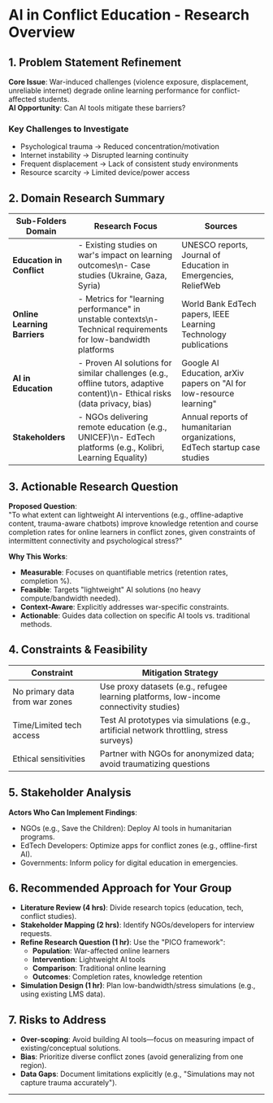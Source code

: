 
# AI in Conflict Education - Research Overview

## 1. Problem Statement Refinement

**Core Issue**: War-induced challenges (violence exposure, displacement, unreliable internet) degrade online learning performance for conflict-affected students.  
**AI Opportunity**: Can AI tools mitigate these barriers?

### Key Challenges to Investigate

- Psychological trauma → Reduced concentration/motivation
- Internet instability → Disrupted learning continuity
- Frequent displacement → Lack of consistent study environments
- Resource scarcity → Limited device/power access

## 2. Domain Research Summary

| Sub-Folders Domain | Research Focus | Sources |
|--------|----------------|---------|
| **Education in Conflict** | - Existing studies on war's impact on learning outcomes\n- Case studies (Ukraine, Gaza, Syria) | UNESCO reports, Journal of Education in Emergencies, ReliefWeb |
| **Online Learning Barriers** | - Metrics for "learning performance" in unstable contexts\n- Technical requirements for low-bandwidth platforms | World Bank EdTech papers, IEEE Learning Technology publications |
| **AI in Education** | - Proven AI solutions for similar challenges (e.g., offline tutors, adaptive content)\n- Ethical risks (data privacy, bias) | Google AI Education, arXiv papers on "AI for low-resource learning" |
| **Stakeholders** | - NGOs delivering remote education (e.g., UNICEF)\n- EdTech platforms (e.g., Kolibri, Learning Equality) | Annual reports of humanitarian organizations, EdTech startup case studies |

## 3. Actionable Research Question

**Proposed Question**:  
"To what extent can lightweight AI interventions (e.g., offline-adaptive content, trauma-aware chatbots) improve knowledge retention and course completion rates for online learners in conflict zones, given constraints of intermittent connectivity
 and psychological stress?"

**Why This Works**:

- **Measurable**: Focuses on quantifiable metrics (retention rates, completion %).
- **Feasible**: Targets "lightweight" AI solutions (no heavy compute/bandwidth needed).
- **Context-Aware**: Explicitly addresses war-specific constraints.
- **Actionable**: Guides data collection on specific AI tools vs. traditional methods.

## 4. Constraints & Feasibility

| Constraint | Mitigation Strategy |
|-----------|----------------------|
| No primary data from war zones | Use proxy datasets (e.g., refugee learning platforms, low-income connectivity studies) |
| Time/Limited tech access | Test AI prototypes via simulations (e.g., artificial network throttling, stress surveys) |
| Ethical sensitivities | Partner with NGOs for anonymized data; avoid traumatizing questions |

## 5. Stakeholder Analysis

**Actors Who Can Implement Findings**:

- NGOs (e.g., Save the Children): Deploy AI tools in humanitarian programs.
- EdTech Developers: Optimize apps for conflict zones (e.g., offline-first AI).
- Governments: Inform policy for digital education in emergencies.

## 6. Recommended Approach for Your Group

- **Literature Review (4 hrs)**: Divide research topics (education, tech, conflict studies).
- **Stakeholder Mapping (2 hrs)**: Identify NGOs/developers for interview requests.
- **Refine Research Question (1 hr)**: Use the "PICO framework":
  - **Population**: War-affected online learners
  - **Intervention**: Lightweight AI tools
  - **Comparison**: Traditional online learning
  - **Outcomes**: Completion rates, knowledge retention
- **Simulation Design (1 hr)**: Plan low-bandwidth/stress simulations (e.g., using existing LMS data).

## 7. Risks to Address

- **Over-scoping**: Avoid building AI tools—focus on measuring impact of existing/conceptual solutions.
- **Bias**: Prioritize diverse conflict zones (avoid generalizing from one region).
- **Data Gaps**: Document limitations explicitly (e.g., "Simulations may not capture trauma accurately").

---

